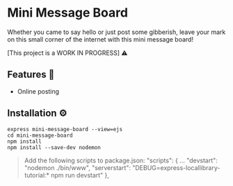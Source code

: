 # Mini Message Board
Whether you came to say hello or just post some gibberish, leave your mark on this small corner of the internet with this mini message board! 

[This project is a WORK IN PROGRESS] ⚠️

## Features 🎯
 - Online posting 

## Installation ⚙️
```
express mini-message-board --view=ejs
cd mini-message-board
npm install
npm install --save-dev nodemon
```

> Add the following scripts to package.json:
  "scripts": {
    ...
    "devstart": "nodemon ./bin/www",
    "serverstart": "DEBUG=express-locallibrary-tutorial:* npm run devstart"
  },
